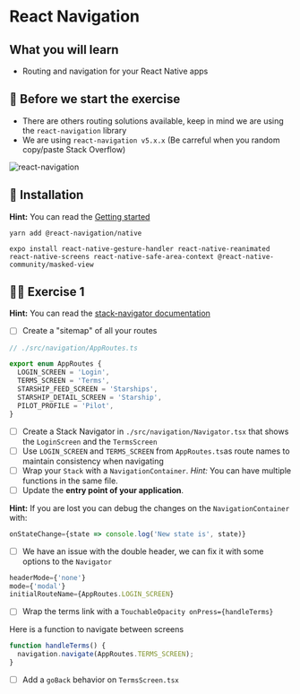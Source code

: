 # React Navigation

## What you will learn

- Routing and navigation for your React Native apps

## 👾 Before we start the exercise

- There are others routing solutions available, keep in mind we are using the `react-navigation` library
- We are using `react-navigation v5.x.x` (Be carreful when you random copy/paste Stack Overflow)

![react-navigation](https://raw.githubusercontent.com/flexbox/react-native-workshop/main/challenges/react-navigation/react-navigation.png)

## 📡 Installation

**Hint:** You can read the [Getting started](https://reactnavigation.org/docs/getting-started)

```console
yarn add @react-navigation/native
```

```console
expo install react-native-gesture-handler react-native-reanimated react-native-screens react-native-safe-area-context @react-native-community/masked-view
```

## 👨‍🚀 Exercise 1

**Hint:** You can read the [stack-navigator documentation](https://reactnavigation.org/docs/stack-navigator/)

- [ ] Create a "sitemap" of all your routes

```javascript
// ./src/navigation/AppRoutes.ts

export enum AppRoutes {
  LOGIN_SCREEN = 'Login',
  TERMS_SCREEN = 'Terms',
  STARSHIP_FEED_SCREEN = 'Starships',
  STARSHIP_DETAIL_SCREEN = 'Starship',
  PILOT_PROFILE = 'Pilot',
}
```

- [ ] Create a Stack Navigator in `./src/navigation/Navigator.tsx` that shows the `LoginScreen` and the `TermsScreen`
- [ ] Use `LOGIN_SCREEN` and `TERMS_SCREEN` from `AppRoutes.ts`as route names to maintain consistency when navigating
- [ ] Wrap your `Stack` with a `NavigationContainer`. _Hint:_ You can have multiple functions in the same file.
- [ ] Update the **entry point of your application**.

**Hint:** If you are lost you can debug the changes on the `NavigationContainer` with:

```javascript
onStateChange={state => console.log('New state is', state)}
```

- [ ] We have an issue with the double header, we can fix it with some options to the `Navigator`

```javascript
headerMode={'none'}
mode={'modal'}
initialRouteName={AppRoutes.LOGIN_SCREEN}
```

- [ ] Wrap the terms link with a `TouchableOpacity onPress={handleTerms}`

Here is a function to navigate between screens

```javascript
function handleTerms() {
  navigation.navigate(AppRoutes.TERMS_SCREEN);
}
```

- [ ] Add a `goBack` behavior on `TermsScreen.tsx`
